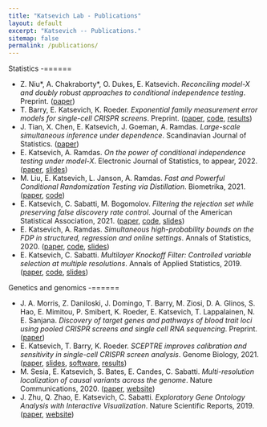 ```yaml
---
title: "Katsevich Lab - Publications"
layout: default
excerpt: "Katsevich -- Publications."
sitemap: false
permalink: /publications/
---
```


Statistics
-======

- Z. Niu*, A. Chakraborty*, O. Dukes, E. Katsevich. *Reconciling model-X and doubly robust approaches to conditional independence testing*. Preprint. ([paper](https://arxiv.org/abs/2211.14698))
- T. Barry, E. Katsevich, K. Roeder. *Exponential family measurement error models for single-cell CRISPR screens*. Preprint. ([paper](https://arxiv.org/abs/2201.01879), [code](https://github.com/timothy-barry/glmeiv-manuscript), [results](https://upenn.box.com/v/glmeiv-files-v1))
- J. Tian, X. Chen, E. Katsevich, J. Goeman, A. Ramdas. *Large-scale simultaneous inference under dependence*. Scandinavian Journal of Statistics. ([paper](https://doi.org/10.1111/sjos.12614))
- E. Katsevich, A. Ramdas. *On the power of conditional independence testing under model-X*. Electronic Journal of Statistics, to appear, 2022. ([paper](https://arxiv.org/abs/2005.05506), [slides](https://ekatsevi.github.io/files/Katsevich_JSM_2020.pdf))
- M. Liu, E. Katsevich, L. Janson, A. Ramdas. *Fast and Powerful Conditional Randomization Testing via Distillation*. Biometrika, 2021. ([paper](https://arxiv.org/abs/2006.03980), [code](https://github.com/moleibobliu/Distillation-CRT))
- E. Katsevich, C. Sabatti, M. Bogomolov. *Filtering the rejection set while preserving false discovery rate control*. Journal of the American Statistical Association, 2021. ([paper](https://arxiv.org/abs/1809.01792),  [code](https://github.com/ekatsevi/Focused-BH), [slides](http://ekatsevi.github.io/files/FocusedBH_slides.pdf))
- E. Katsevich, A. Ramdas. *Simultaneous high-probability bounds on the FDP in structured, regression and online settings*. Annals of Statistics, 2020. ([paper](https://arxiv.org/abs/1803.06790), [code](https://github.com/ekatsevi/simultaneous-fdp), [slides](http://ekatsevi.github.io/files/FDP_bound_slides.pdf))
- E. Katsevich, C. Sabatti. *Multilayer Knockoff Filter: Controlled variable selection at multiple resolutions*. Annals of Applied Statistics, 2019. ([paper](https://projecteuclid.org/euclid.aoas/1554861639),  [code](https://ekatsevi.github.io/files/multilayer_knockoff_filter.zip), [slides](http://ekatsevi.github.io/files/MKF_slides.pdf))

Genetics and genomics
-======

-  J. A. Morris,  Z. Daniloski,  J. Domingo, T. Barry, M. Ziosi,  D. A. Glinos, S. Hao,  E. Mimitou,  P. Smibert,  K. Roeder,  E. Katsevich,  T. Lappalainen,  N. E. Sanjana. *Discovery of target genes and pathways of blood trait loci using pooled CRISPR screens and single cell RNA sequencing*. Preprint. ([paper](https://doi.org/10.1101/2021.04.07.438882))
- E. Katsevich, T. Barry, K. Roeder. *SCEPTRE improves calibration and sensitivity in single-cell CRISPR screen analysis*. Genome Biology, 2021. ([paper](https://genomebiology.biomedcentral.com/articles/10.1186/s13059-021-02545-2), [slides](https://ekatsevi.github.io/files/SCEPTRE_slides.pdf), [software](https://katsevich-lab.github.io/sceptre/), [results](https://upenn.box.com/v/sceptre-files-v8))
- M. Sesia, E. Katsevich, S. Bates, E. Candes, C. Sabatti. *Multi-resolution localization of causal variants across the genome*. Nature Communications, 2020. ([paper](https://www.nature.com/articles/s41467-020-14791-2), [website](https://msesia.github.io/knockoffzoom/))
- J. Zhu, Q. Zhao, E. Katsevich, C. Sabatti. *Exploratory Gene Ontology Analysis with Interactive Visualization*. Nature Scientific Reports, 2019. ([paper](https://www.nature.com/articles/s41598-019-42178-x), [website](http://aegis.stanford.edu/))

